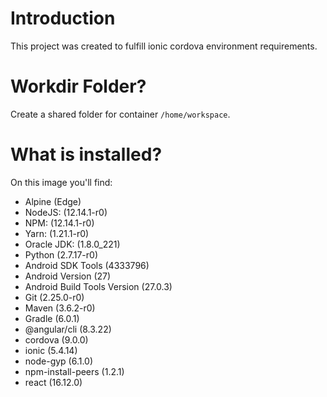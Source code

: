 # Introduction

This project was created to fulfill ionic cordova environment requirements. 

# Workdir Folder?

Create a shared folder for container `/home/workspace`.

# What is installed?

On this image you'll find:
- Alpine (Edge)
- NodeJS: (12.14.1-r0)
- NPM: (12.14.1-r0)
- Yarn: (1.21.1-r0)
- Oracle JDK: (1.8.0_221)
- Python (2.7.17-r0)
- Android SDK Tools (4333796)
- Android Version (27)
- Android Build Tools Version (27.0.3)
- Git (2.25.0-r0)
- Maven (3.6.2-r0)
- Gradle (6.0.1)
- @angular/cli (8.3.22)
- cordova (9.0.0)
- ionic (5.4.14)
- node-gyp (6.1.0)
- npm-install-peers (1.2.1)
- react (16.12.0)